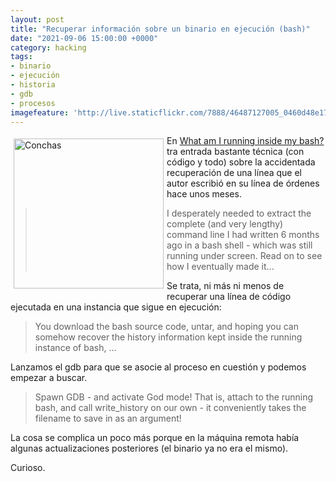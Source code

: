 ```yaml
---
layout: post
title: "Recuperar información sobre un binario en ejecución (bash)"
date: "2021-09-06 15:00:00 +0000"
category: hacking
tags:
- binario
- ejecución
- historia
- gdb
- procesos
imagefeature: 'http://live.staticflickr.com/7888/46487127005_0460d48e17.jpg'
---
```

<a href="https://www.flickr.com/photos/fernand0/46487127005/" title="Conchas "><img src="http://live.staticflickr.com/7888/46487127005_0460d48e17.jpg" alt="Conchas " width="240" style="float:left; margin:5px"></a>
En [What am I running inside my bash?](https://www.thanassis.space/bashheimer.html) 
tra entrada bastante técnica (con código y todo) sobre la accidentada recuperación de una línea que el autor escribió en su línea de órdenes hace unos meses.

> I desperately needed to extract the complete (and very lengthy) command line I had written 6 months ago in a bash shell - which was still running under screen. Read on to see how I eventually made it... 

Se trata, ni más ni menos de recuperar una línea de código ejecutada en una instancia que sigue en ejecución:

> You download the bash source code, untar, and hoping you can somehow recover the history information kept inside the running instance of bash, ...

Lanzamos el gdb para que se asocie al proceso en cuestión y podemos empezar a buscar.

> Spawn GDB - and activate God mode! That is, attach to the running bash, and call write_history on our own - it conveniently takes the filename to save in as an argument!

La cosa se complica un poco más porque en la máquina remota había algunas actualizaciones posteriores (el binario ya no era el mismo).

Curioso.
